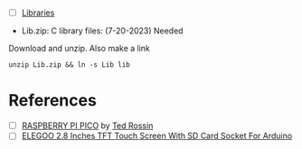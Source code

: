 # 


- [ ] [Libraries](https://sites.google.com/site/tedrossin/home/electronics/raspberry-pi-pico#h.sw5rxicogoi)

* Lib.zip: C library files: (7-20-2023) Needed

Download and unzip. Also make a link

```
unzip Lib.zip && ln -s Lib lib
``` 


# References

- [ ] [RASPBERRY PI PICO](https://sites.google.com/site/tedrossin/home/electronics/raspberry-pi-pico) by [Ted Rossin](https://sites.google.com/site/tedrossin/home)
- [ ] [ELEGOO 2.8 Inches TFT Touch Screen With SD Card Socket For Arduino](https://www.elegoo.com/en-ca/products/elegoo-2-8-inches-tft-touch-screen)
